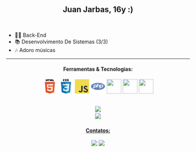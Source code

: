 
<h2 align="center"> Juan Jarbas, 16y :) </h2>

<br/>

- 👨‍💻 Back-End 
- 📚 Desenvolvimento De Sistemas (3/3)
- 🎶 Adoro músicas

<hr/>

<h4 align="center"> Ferramentas & Tecnologias: </h4>

<p align="center">
<img src="https://raw.githubusercontent.com/devicons/devicon/master/icons/html5/html5-original-wordmark.svg" alt="html5" width="40" height="40"/> 
<img src="https://raw.githubusercontent.com/devicons/devicon/master/icons/css3/css3-original-wordmark.svg" alt="css3" width="40" height="40"/> 
<img src="https://raw.githubusercontent.com/devicons/devicon/master/icons/javascript/javascript-original.svg" alt="javascript" width="40" height="40"/> 
<img src="https://raw.githubusercontent.com/devicons/devicon/master/icons/php/php-plain.svg" alt="PHP" width="40" height="40" />
<img src="https://cdn.jsdelivr.net/gh/devicons/devicon/icons/microsoftsqlserver/microsoftsqlserver-plain-wordmark.svg" width="40" height="40" />
<img src="https://cdn.jsdelivr.net/gh/devicons/devicon/icons/java/java-original.svg" width="40" height="40"/>
<img src="https://cdn.jsdelivr.net/gh/devicons/devicon/icons/bootstrap/bootstrap-original.svg" width="40" height="40"/>
  
  
  
</p>
<br/>

<div align="center">
  <a href="https://github.com/rafaballerini">
  <img height="180em" src="https://github-readme-stats.vercel.app/api?username=juanjarbas&show_icons=true&theme=dark&include_all_commits=true&count_private=true"/>
    <br/>
  <img height="180em" src="https://github-readme-stats.vercel.app/api/top-langs/?username=juanjarbas&layout=compact&langs_count=7&theme=dark"/>
</div>

<h4 align="center"> Contatos: </h4>

<div align="center">
  

<a href="https://instagram.com/juanjarbass" target="_blank"><img src="https://img.shields.io/badge/-Instagram-%23E4405F?style=for-the-badge&logo=instagram&logoColor=white" target="_blank"></a>
<a href = "mailto:juaanjarbas@gmail.com"><img src="https://img.shields.io/badge/Gmail-D14836?style=for-the-badge&logo=gmail&logoColor=white" target="_blank"></a>
<!--<a href="https://www.linkedin.com/in/seu-usuário-linkedln-aqui" target="_blank"><img src="https://img.shields.io/badge/-LinkedIn-%230077B5?style=for-the-badge&logo=linkedin&logoColor=white" target="_blank"></a>   -->
</div> 
  
 
